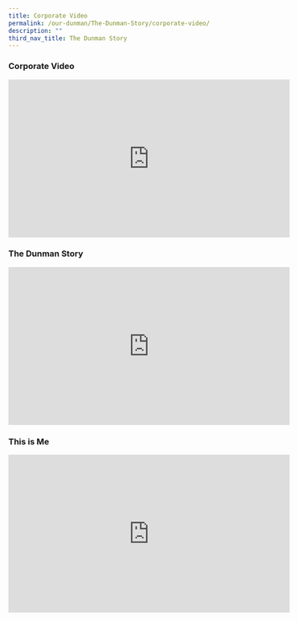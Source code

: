 ```yaml
---
title: Corporate Video
permalink: /our-dunman/The-Dunman-Story/corporate-video/
description: ""
third_nav_title: The Dunman Story
---
```

### Corporate Video
<iframe width="560" height="315" src="https://www.youtube.com/embed/2-lJYCysdmA" title="YouTube video player" frameborder="0" allow="accelerometer; autoplay; clipboard-write; encrypted-media; gyroscope; picture-in-picture" allowfullscreen></iframe>

### The Dunman Story
<iframe width="560" height="315" src="https://www.youtube.com/embed/kWvFGDyxlC8" title="YouTube video player" frameborder="0" allow="accelerometer; autoplay; clipboard-write; encrypted-media; gyroscope; picture-in-picture" allowfullscreen></iframe>

### This is Me
<iframe width="560" height="315" src="https://www.youtube.com/embed/nSmPqn9WmbM" title="YouTube video player" frameborder="0" allow="accelerometer; autoplay; clipboard-write; encrypted-media; gyroscope; picture-in-picture" allowfullscreen></iframe>
